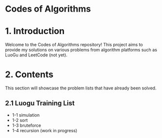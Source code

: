 # Codes of Algorithms

# 1. Introduction

Welcome to the Codes of Algorithms repository! This project aims to provide my solutions on various problems from algorithm platforms such as LuoGu and LeetCode (not yet).

# 2. Contents

This section will showcase the problem lists that have already been solved.

## 2.1 Luogu Training List

- 1-1 simulation
- 1-2 sort
- 1-3 bruteforce
- 1-4 recursion (work in progress)